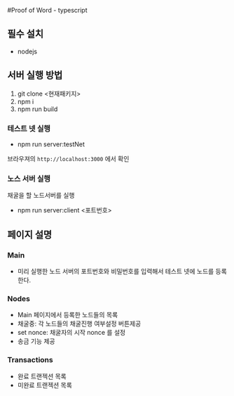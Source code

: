 #Proof of Word - typescript

## 필수 설치
- nodejs

## 서버 실행 방법
1. git clone <현재패키지>
2. npm i 
3. npm run build

### 테스트 넷 실행
-  npm run server:testNet

브라우져의 `http://localhost:3000` 에서 확인

### 노스 서버 실행
채굴을 할 노드서버를 실행
- npm run server:client <포트번호>


## 페이지 설명

### Main
- 미리 실행한 노드 서버의 포트번호와 비밀번호를 입력해서 테스트 넷에 노드를 등록한다.

### Nodes 
- Main 페이지에서 등록한 노드들의 목록
- 채굴중: 각 노드들의 채굴진행 여부설정 버튼제공 
- set nonce: 채굴자의 시작 nonce 를 설정 
- 송금 기능 제공

### Transactions
- 완료 트랜젝션 목록
- 미완료 트랜젝션 목록
